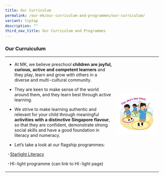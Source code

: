 ```yaml
---
title: Our Curriculum
permalink: /our-mk/our-curriculum-and-programmes/our-curriculum/
variant: tiptap
description: ""
third_nav_title: Our Curriculum and Programmes
---
```

<h3><strong>Our Curruiculum</strong></h3><table><tbody><tr><td rowspan="1" colspan="1"><ul data-tight="true" class="tight"><li><p>At MK, we believe preschool&nbsp;<strong>children are joyful, curious, active and competent learners</strong>&nbsp;and they play, learn and grow with others in a diverse and multi-cultural community.</p><p></p></li><li><p>They are keen to make sense of the world around them, and they learn best through active learning.</p><p></p></li><li><p>We strive to make learning authentic and relevant for your child through&nbsp;meaningful <strong>activities with a distinctive Singapore flavour</strong>, so that they are&nbsp;confident, demonstrate&nbsp;strong social skills&nbsp;and have a&nbsp;good foundation in literacy and numeracy.</p><p></p></li><li><p>Let’s take a look at our flagship programmes:</p></li></ul><p>-<a href="/our-mk/our-curriculum-and-programmes/starlight-literacy-programme" rel="noopener noreferrer nofollow" target="_blank">Starlight Literacy</a></p><p>-HI-light programme (can link to HI-light page)</p></td><td rowspan="1" colspan="1"><div class="isomer-image-wrapper"><img style="width: 100%" height="auto" width="100%" alt="" src="/images/MK/MK Graphics/MOE_sticker_2023_for_MKs_08.jpg"></div></td></tr></tbody></table><p></p>